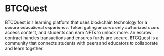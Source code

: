 # BTCQuest

BTCQuest is a learning platform that uses blockchain technology for a secure educational experience. Token gating ensures only authorized users access content, and students can earn NFTs to unlock more. An escrow contract handles transactions and ensures funds are secure. BTCQuest is a community that connects students with peers and educators to collaborate and learn together. 

